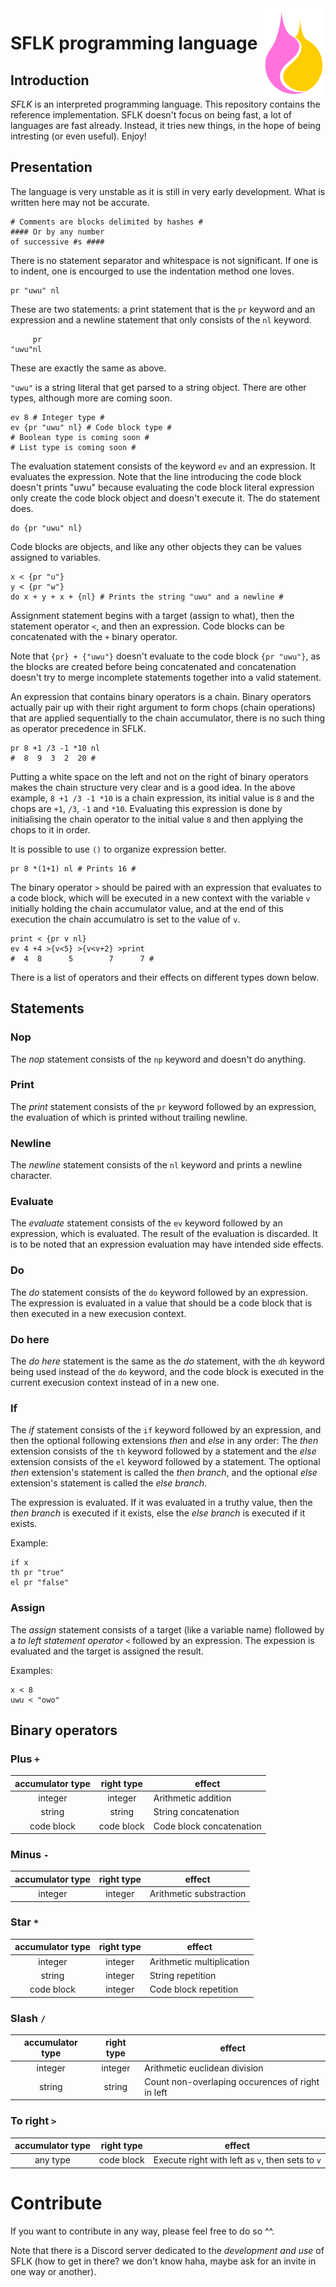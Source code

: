 <img src="/logo/sflk-logo-color.svg" align="right" width="20%" alt="SFLK logo" />

# SFLK programming language

## Introduction

*SFLK* is an interpreted programming language. This repository contains the
reference implementation.
SFLK doesn't focus on being fast, a lot of languages are fast already. Instead,
it tries new things, in the hope of being intresting (or even useful).
Enjoy!

## Presentation

The language is very unstable as it is still in very early development.
What is written here may not be accurate.

```sflk
# Comments are blocks delimited by hashes #
#### Or by any number
of successive #s ####
```

There is no statement separator and whitespace is not significant.
If one is to indent, one is encourged to use the indentation method one loves.

```sflk
pr "uwu" nl
```

These are two statements:
a print statement that is the `pr` keyword and an expression
and a newline statement that only consists of the `nl` keyword.

```sflk
     pr
"uwu"nl
```

These are exactly the same as above.

`"uwu"` is a string literal that get parsed to a string object.
There are other types, although more are coming soon.

```sflk
ev 8 # Integer type #
ev {pr "uwu" nl} # Code block type #
# Boolean type is coming soon #
# List type is coming soon #
```

The evaluation statement consists of the keyword `ev` and an expression.
It evaluates the expression.
Note that the line introducing the code block doesn't prints "uwu" because
evaluating the code block literal expression only create the code block object
and doesn't execute it. The do statement does.

```sflk
do {pr "uwu" nl}
```

Code blocks are objects, and like any other objects they can be values assigned
to variables.

```sflk
x < {pr "u"}
y < {pr "w"}
do x + y + x + {nl} # Prints the string "uwu" and a newline #
```

Assignment statement begins with a target (assign to what),
then the statement operator `<`, and then an expression.
Code blocks can be concatenated with the `+` binary operator.

Note that `{pr} + {"uwu"}` doesn't evaluate to the code block `{pr "uwu"}`,
as the blocks are created before being concatenated and concatenation doesn't
try to merge incomplete statements together into a valid statement.

An expression that contains binary operators is a chain.
Binary operators actually pair up with their right argument to form chops
(chain operations) that are applied sequentially to the chain accumulator,
there is no such thing as operator precedence in SFLK.

```sflk
pr 8 +1 /3 -1 *10 nl
#  8  9  3  2  20 #
```

Putting a white space on the left and not on the right of binary operators
makes the chain structure very clear and is a good idea.
In the above example, `8 +1 /3 -1 *10` is a chain expression, its initial
value is `8` and the chops are `+1`, `/3`, `-1` and `*10`. Evaluating this
expression is done by initialising the chain operator to the initial value `8`
and then applying the chops to it in order.

It is possible to use `()` to organize expression better.

```sflk
pr 8 *(1+1) nl # Prints 16 #
```

The binary operator `>` should be paired with an expression that evaluates to
a code block, which will be executed in a new context with the variable `v`
initially holding the chain accumulator value, and at the end of this execution
the chain accumulatro is set to the value of `v`.

```sflk
print < {pr v nl}
ev 4 +4 >{v<5} >{v<v+2} >print
#  4  8      5        7      7 #
```

There is a list of operators and their effects on different types down below.

## Statements

### Nop

The *nop* statement consists of the `np` keyword and doesn't do anything.

### Print

The *print* statement consists of the `pr` keyword followed by an expression,
the evaluation of which is printed without trailing newline.

### Newline

The *newline* statement consists of the `nl` keyword and prints a newline
character.

### Evaluate

The *evaluate* statement consists of the `ev` keyword followed by an
expression, which is evaluated. The result of the evaluation is discarded.
It is to be noted that an expression evaluation may have intended side effects.

### Do

The *do* statement consists of the `do` keyword followed by an expression.
The expression is evaluated in a value that should be a code block that is
then executed in a new execusion context.

### Do here

The *do here* statement is the same as the *do* statement, with the `dh`
keyword being used instead of the `do` keyword, and the code block is executed
in the current execusion context instead of in a new one.

### If

The *if* statement consists of the `if` keyword followed by an expression,
and then the optional following extensions *then* and *else* in any order:
The *then* extension consists of the `th` keyword followed by a statement and
the *else* extension consists of the `el` keyword followed by a statement.
The optional *then* extension's statement is called the *then branch*, and
the optional *else* extension's statement is called the *else branch*.

The expression is evaluated. If it was evaluated in a truthy value,
then the *then branch* is executed if it exists,
else the *else branch* is executed if it exists.

Example:

```sflk
if x
th pr "true"
el pr "false"
```

### Assign

The *assign* statement consists of a target (like a variable name) flollowed by
a *to left statement operator* `<` followed by an expression.
The expession is evaluated and the target is assigned the result.

Examples:

```sflk
x < 8
uwu < "owo"
```

## Binary operators

### Plus `+`

| accumulator type | right type | effect
|:----------------:|:----------:| ------
| integer          | integer    | Arithmetic addition
| string           | string     | String concatenation
| code block       | code block | Code block concatenation

### Minus `-`

| accumulator type | right type | effect
|:----------------:|:----------:| ------
| integer          | integer    | Arithmetic substraction

### Star `*`

| accumulator type | right type | effect
|:----------------:|:----------:| ------
| integer          | integer    | Arithmetic multiplication
| string           | integer    | String repetition
| code block       | integer    | Code block repetition

### Slash `/`

| accumulator type | right type | effect
|:----------------:|:----------:| ------
| integer          | integer    | Arithmetic euclidean division
| string           | string     | Count non-overlaping occurences of right in left

### To right `>`

| accumulator type | right type | effect
|:----------------:|:----------:| ------
| any type         | code block | Execute right with left as `v`, then sets to `v`

# Contribute

If you want to contribute in any way, please feel free to do so ^^.

Note that there is a Discord server dedicated to
the *development and use* of SFLK
(how to get in there? we don't know haha,
maybe ask for an invite in one way or another).
